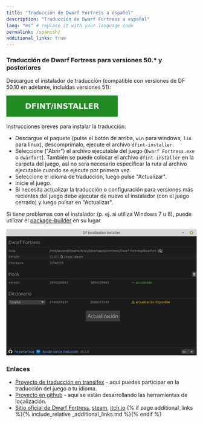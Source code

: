 ```yaml
---
title: "Traducción de Dwarf Fortress a español"
description: "Traducción de Dwarf Fortress a español"
lang: "es" # replace it with your language code
permalink: /spanish/
additional_links: true
---
```


### Traducción de Dwarf Fortress para versiones 50.* y posteriores

Descargue el instalador de traducción (compatible con versiones de DF 50.10 en adelante, incluídas versiones 51):

[![dfint/installer](/assets/img/download-button.svg)](https://github.com/dfint/installer/releases/latest)

Instrucciones breves para instalar la traducción:

- Descargue el paquete (pulse el botón de arriba, `win` para windows, `lin` para linux), descomprímalo, ejecute el archivo `dfint-installer`.
- Seleccione ("Abrir") el archivo ejecutable del juego (`Dwarf Fortress.exe` o `dwarfort`). También se puede colocar el archivo `dfint-installer` en la carpeta del juego, así no sera necesario especificar la ruta al archivo ejecutable cuando se ejecute por primera vez.
- Seleccione el idioma de traducción, luego pulse "Actualizar".
- Inicie el juego.
- Si necesita actualizar la traducción o configuración para versiones más recientes del juego debe ejecutar de nuevo el instalador (con el juego cerrado) y luego pulsar en "Actualizar".

Si tiene problemas con el instalador (p. ej. si utiliza Windows 7 u 8), puede utilizar el [package-builder](https://dfint-package-build.streamlit.app) en su lugar.

![screenshot](screenshot.png)

### Enlaces

- [Proyecto de traducción en transifex](https://app.transifex.com/dwarf-fortress-translation/dwarf-fortress-steam) - aquí puedes participar en la traducción del juego a tu idioma.
- [Proyecto en github](https://github.com/dfint) - aquí se están desarrollando las herramientas de localización.
- [Sitio oficial de Dwarf Fortress](https://bay12games.com/dwarves/), [steam](https://store.steampowered.com/app/975370/Dwarf_Fortress/), [itch.io](https://kitfoxgames.itch.io/dwarf-fortress)
{% if page.additional_links %}{% include_relative _additional_links.md %}{% endif %}
